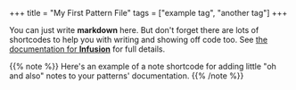 +++
title = "My First Pattern File"
tags = ["example tag", "another tag"]
+++

You can just write **markdown** here. But don't forget there are lots of shortcodes to help you with writing and showing off code too. See [the documentation for **Infusion**](https://thepaciellogroup.github.io/infusion/) for full details.

{{% note %}}
Here's an example of a note shortcode for adding little "oh and also" notes to your patterns' documentation.
{{% /note %}}
